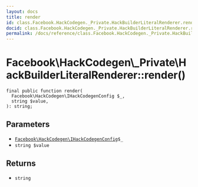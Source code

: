 ```yaml
---
layout: docs
title: render
id: class.Facebook.HackCodegen._Private.HackBuilderLiteralRenderer.render
docid: class.Facebook.HackCodegen._Private.HackBuilderLiteralRenderer.render
permalink: /docs/reference/class.Facebook.HackCodegen._Private.HackBuilderLiteralRenderer.render/
---
```

# Facebook\\HackCodegen\\_Private\\HackBuilderLiteralRenderer::render()




``` Hack
final public function render(
  Facebook\HackCodegen\IHackCodegenConfig $_,
  string $value,
): string;
```




## Parameters




- [` Facebook\HackCodegen\IHackCodegenConfig `](<interface.Facebook.HackCodegen.IHackCodegenConfig.md>)`` $_ ``
- ` string $value `




## Returns




+ ` string `